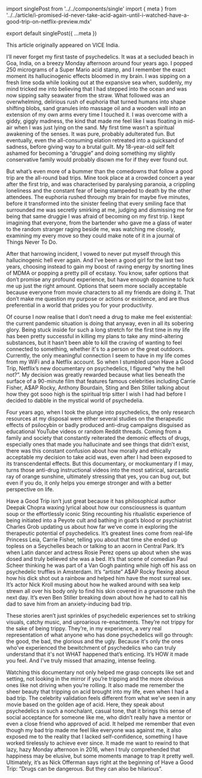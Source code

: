 import singlePost from '../../components/single'
import { meta } from '../../article/i-promised-id-never-take-acid-again-until-i-watched-have-a-good-trip-on-netflix-preview.mdx'

export default singlePost({ ...meta })

This article originally appeared on VICE India.

I’ll never forget my first taste of psychedelics. It was at a secluded beach in Goa, India, on a breezy Monday afternoon around four years ago. I popped 250 micrograms of a Super Mario acid stamp, and I remember the exact moment its hallucinogenic effects bloomed in my brain. I was sipping on a fresh lime soda while looking out at the expansive sea when, suddenly, my mind tricked me into believing that I had stepped into the ocean and was now sipping salty seawater from the straw. What followed was an overwhelming, delirious rush of euphoria that turned humans into shape shifting blobs, sand granules into massage oil and a wooden wall into an extension of my own arms every time I touched it. I was overcome with a giddy, giggly madness, the kind that made me feel like I was floating in mid-air when I was just lying on the sand. My first time wasn’t a spiritual awakening of the senses. It was pure, probably adulterated fun. But eventually, even the all-consuming elation retreated into a quicksand of sadness, before giving way to a brutal guilt. My 18-year-old self felt ashamed for becoming a “druggie” and doing something my slightly conservative family would probably disown me for if they ever found out.

But what’s even more of a bummer than the comedowns that follow a good trip are the all-round bad trips. Mine took place at a crowded concert a year after the first trip, and was characterised by paralysing paranoia, a crippling loneliness and the constant fear of being stampeded to death by the other attendees. The euphoria rushed through my brain for maybe five minutes, before it transformed into the sinister feeling that every smiling face that surrounded me was secretly smirking at me, judging and dismissing me for being that same druggie I was afraid of becoming on my first trip. I kept imagining that everyone, from the bartender who gave me a glass of water to the random stranger raging beside me, was watching me closely, examining my every move so they could make note of it in a journal of Things Never To Do.

After that harrowing incident, I vowed to never put myself through this hallucinogenic hell ever again. And I’ve been a good girl for the last two years, choosing instead to gain my boost of raving energy by snorting lines of MDMA or popping a pretty pill of ecstasy. You know, safer options that don’t promise any profound experience, but have enough dopamine to fuck me up just the right amount. Options that seem more socially acceptable because everyone from movie characters to all my friends are doing it. That don’t make me question my purpose or actions or existence, and are thus preferential in a world that prides you for your productivity.

Of course I now realise that I don’t need a drug to make me feel existential: the current pandemic situation is doing that anyway, even in all its sobering glory. Being stuck inside for such a long stretch for the first time in my life has been pretty successful in killing my plans to take any mind-altering substances, but it hasn’t been able to kill the craving of wanting to feel connected to something, whether it's to a person or the great outdoors. Currently, the only meaningful connection I seem to have in my life comes from my WiFi and a Netflix account. So when I stumbled upon Have a Good Trip, Netflix’s new documentary on psychedelics, I figured “why the hell not?”. My decision was greatly rewarded because what lies beneath the surface of a 90-minute film that features famous celebrities including Carrie Fisher, A\$AP Rocky, Anthony Bourdain, Sting and Ben Stiller talking about how they got sooo high is the spiritual trip sitter I wish I had had before I decided to dabble in the mystical world of psychedelia.

Four years ago, when I took the plunge into psychedelics, the only research resources at my disposal were either several studies on the therapeutic effects of psilocybin or badly produced anti-drug campaigns disguised as educational YouTube videos or random Reddit threads. Coming from a family and society that constantly reiterated the demonic effects of drugs, especially ones that made you hallucinate and see things that didn’t exist, there was this constant confusion about how morally and ethically acceptable my decision to take acid was, even after I had been exposed to its transcendental effects. But this documentary, or mockumentary if I may, turns those anti-drug instructional videos into the most satirical, sarcastic ray of orange sunshine, ultimately stressing that yes, you can bug out, but even if you do, it only helps you emerge stronger and with a better perspective on life.

Have a Good Trip isn’t just great because it has philosophical author Deepak Chopra waxing lyrical about how our consciousness is quantum soup or the effortlessly iconic Sting recounting his ritualistic experience of being initiated into a Peyote cult and bathing in goat’s blood or psychiatrist Charles Grob updating us about how far we’ve come in exploring the therapeutic potential of psychedelics. It’s greatest lines come from real-life Princess Leia, Carrie Fisher, telling you about that time she ended up topless on a Seychelles beach or talking to an acorn in Central Park. It’s when Latin dancer and actress Rosie Perez opens up about when she was dosed and truly believed she was a bed. It’s that scene of comedian Paul Scheer thinking he was part of a Van Gogh painting while high off his ass on psychedelic truffles in Amsterdam. It’s “artiste” A\$AP Rocky flexing about how his dick shot out a rainbow and helped him have the most surreal sex. It’s actor Nick Kroll musing about how he walked around with sea kelp strewn all over his body only to find his skin covered in a gruesome rash the next day. It’s even Ben Stiller breaking down about how he had to call his dad to save him from an anxiety-inducing bad trip.

These stories aren’t just sprinkles of psychedelic experiences set to striking visuals, catchy music, and uproarious re-enactments. They’re not trippy for the sake of being trippy. They’re, in my experience, a very real representation of what anyone who has done psychedelics will go through: the good, the bad, the glorious and the ugly. Because it's only the ones who’ve experienced the bewitchment of psychedelics who can truly understand that it's not WHAT happened that’s enticing. It’s HOW it made you feel. And I've truly missed that amazing, intense feeling.

Watching this documentary not only helped me grasp concepts like set and setting, not looking in the mirror if you’re tripping and the more obvious ones like not driving when you’re rolling. It also made me remember the sheer beauty that tripping on acid brought into my life, even when I had a bad trip. The celebrity validation feels different from what we’ve seen in any movie based on the golden age of acid. Here, they speak about psychedelics in such a nonchalant, casual tone, that it brings this sense of social acceptance for someone like me, who didn’t really have a mentor or even a close friend who approved of acid. It helped me remember that even though my bad trip made me feel like everyone was against me, it also exposed me to the reality that I lacked self-confidence, something I have worked tirelessly to achieve ever since. It made me want to rewind to that lazy, hazy Monday afternoon in 2016, when I truly comprehended that happiness may be elusive, but some moments manage to trap it pretty well. Ultimately, it’s as Nick Offerman says right at the beginning of Have a Good Trip: “Drugs can be dangerous. But they can also be hilarious”.
